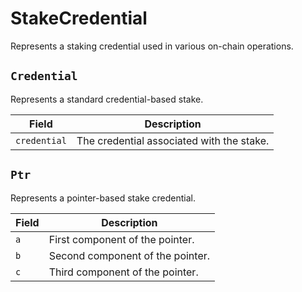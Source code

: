 # StakeCredential

Represents a staking credential used in various on-chain operations.

## `Credential`

Represents a standard credential-based stake.

| Field      | Description                               |
| ---------- | ----------------------------------------- |
| `credential` | The credential associated with the stake. |


## `Ptr`

Represents a pointer-based stake credential.

| Field | Description                      |
| ----- | -------------------------------- |
| `a`     | First component of the pointer.  |
| `b`     | Second component of the pointer. |
| `c`     | Third component of the pointer.  |
